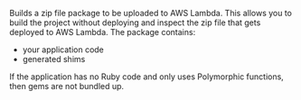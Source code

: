 Builds a zip file package to be uploaded to AWS Lambda. This allows you to build the project without deploying and inspect the zip file that gets deployed to AWS Lambda. The package contains:

* your application code
* generated shims

If the application has no Ruby code and only uses Polymorphic functions, then gems are not bundled up.
